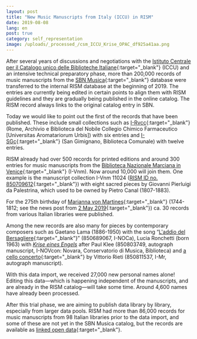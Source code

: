 ```yaml
---
layout: post
title: "New Music Manuscripts from Italy (ICCU) in RISM"
date: 2019-08-08
lang: en
post: true
category: self_representation
image: /uploads/_processed_/csm_ICCU_Krise_OPAC_df925a41aa.png
---
```



After several years of discussions and negotiations with the [Istituto Centrale per il Catalogo unico delle Biblioteche Italiane](https://www.iccu.sbn.it/it/){:target="_blank"} (ICCU) and an intensive technical preparatory phase, more than 200,000 records of music manuscripts from the [SBN Musica](https://opac.sbn.it/opacsbn/opac/iccu/musica.jsp){:target="_blank"} database were transferred to the internal RISM database at the beginning of 2019. The entries are currently being edited in certain points to align them with RISM guidelines and they are gradually being published in the online catalog. The RISM record always links to the original catalog entry in SBN.

Today we would like to point out the first of the records that have been published. These include small collections such as [I-Rvcc](https://opac.rism.info/search?View=rism&siglum=I-Rvcc&Language=en){:target="_blank"} (Rome, Archivio e Biblioteca del Nobile Collegio Chimico Farmaceutico [Universitas Aromatariorum Urbis]) with six entries and [I-SGc](https://opac.rism.info/search?View=rism&siglum=I-SGc&Language=en){:target="_blank"} (San Gimignano, Biblioteca Comunale) with twelve entries.

RISM already had over 500 records for printed editions and around 300 entries for music manuscripts from the [Biblioteca Nazionale Marciana in Venice](https://opac.rism.info/search?View=rism&siglum=I-Vnm&Language=en){:target="_blank"} (I-Vnm). Now around 10,000 will join them. One example is the manuscript collection I-Vnm 11024 ([RISM ID no. 850709612](https://opac.rism.info/search?id=850709612&View=rism&Language=en){:target="_blank"}) with eight sacred pieces by Giovanni Pierluigi da Palestrina, which used to be owned by Pietro Canal (1807-1883).

For the 275th birthday of [Marianna von Martines](https://opac.rism.info/metaopac/perma.do?v=rism&q=-1%3d%22pe331798%22&Language=en){:target="_blank"} (1744-1812; see the news post from [2 May 2019](/events/2019/05/02/marianna-von-martines-17441812-at-275.html){:target="_blank"}) ca. 30 records from various Italian libraries were published.

Among the new records are also many for pieces by contemporary composers such as Gaetano Lama (1886-1950) with the song “[L'addio del Bersagliere](https://opac.rism.info/search?id=850689069&View=rism&Language=en){:target="_blank"}” (850689067, I-NOCa), Lucia Ronchetti (born 1963) with [_Krise eines Engels_](https://opac.rism.info/search?id=850803749&View=rism&Language=en) after Paul Klee (850803749, autograph manuscript, I-NOVcon: Novara, Conservatorio di Musica, Biblioteca) and [a cello concerto](https://opac.rism.info/search?id=850811537&View=rism&Language=en){:target="_blank"} by Vittorio Rieti (850811537, I-Mr, autograph manuscript).

With this data import, we received 27,000 new personal names alone! Editing this data—which is happening independent of the manuscripts, and are already in the RISM catalog—will take some time. Around 4,600 names have already been processed.

After this trial phase, we are aiming to publish data library by library, especially from larger data pools. RISM had more than 86,000 records for music manuscripts from 98 Italian libraries prior to the data import, and some of these are not yet in the SBN Musica catalog, but the records are available as [linked open data](https://opac.rism.info/index.php?id=10&L=0){:target="_blank"}.



<script type="text/javascript">var switchTo5x=true;</script><script type="text/javascript" src="http://w.sharethis.com/button/buttons.js"></script><script type="text/javascript">stLight.options({publisher: "9b601438-1ce1-49d8-bfd7-9cff5df54c17", doNotHash: false, doNotCopy: false, hashAddressBar: false});</script>